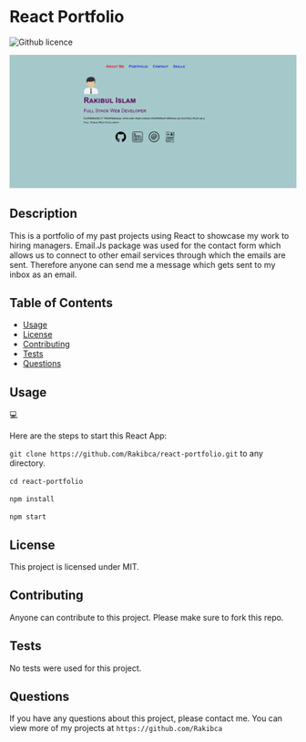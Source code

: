 # React Portfolio
![Github licence](http://img.shields.io/badge/license-MIT-blue.svg)

![Screenshot](screenshot.png)

## Description
This is a portfolio of my past projects using React to showcase my work to hiring managers.
Email.Js package was used for the contact form which allows us to connect to other email services through which the emails are sent. Therefore anyone can send me a message which gets sent to my inbox as an email.

## Table of Contents
* [Usage](#usage)
* [License](#license)
* [Contributing](#contributing)
* [Tests](#tests)
* [Questions](#questions)

## Usage
💻

Here are the steps to start this React App:

`git clone https://github.com/Rakibca/react-portfolio.git` to any directory.

`cd react-portfolio`

`npm install`

`npm start`

## License
This project is licensed under MIT.

## Contributing
Anyone can contribute to this project. Please make sure to fork this repo.

## Tests
No tests were used for this project.

## Questions
If you have any questions about this project, please contact me.
You can view more of my projects at `https://github.com/Rakibca`
